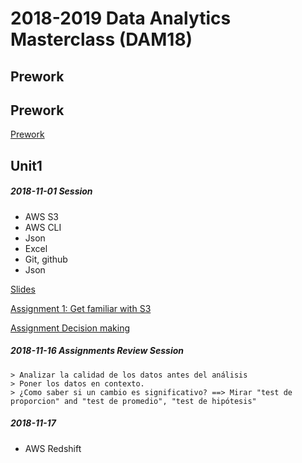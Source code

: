 #  2018-2019 Data Analytics Masterclass (DAM18)

## Prework

## Prework

[Prework](unit0/readme.md)


## Unit1

##### 2018-11-01 Session
    
- AWS S3
- AWS CLI
- Json
- Excel
- Git, github
- Json

[Slides](unit1/2018-11-10/Technology_Crash_Course.pdf)

[Assignment 1: Get familiar with S3](unit1/2018-11-10/assignments/assignment_1_s3_pricing/readme.md)

[Assignment Decision making](unit1/2018-11-10/assignments/assignment_decision_making/readme.md)


##### 2018-11-16 Assignments Review Session

    > Analizar la calidad de los datos antes del análisis
    > Poner los datos en contexto.
    > ¿Como saber si un cambio es significativo? ==> Mirar "test de proporcion" and "test de promedio", "test de hipótesis"



##### 2018-11-17

- AWS Redshift

